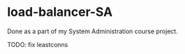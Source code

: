 # load-balancer-SA

Done as a part of my System Administration course project.

TODO: fix leastconns
